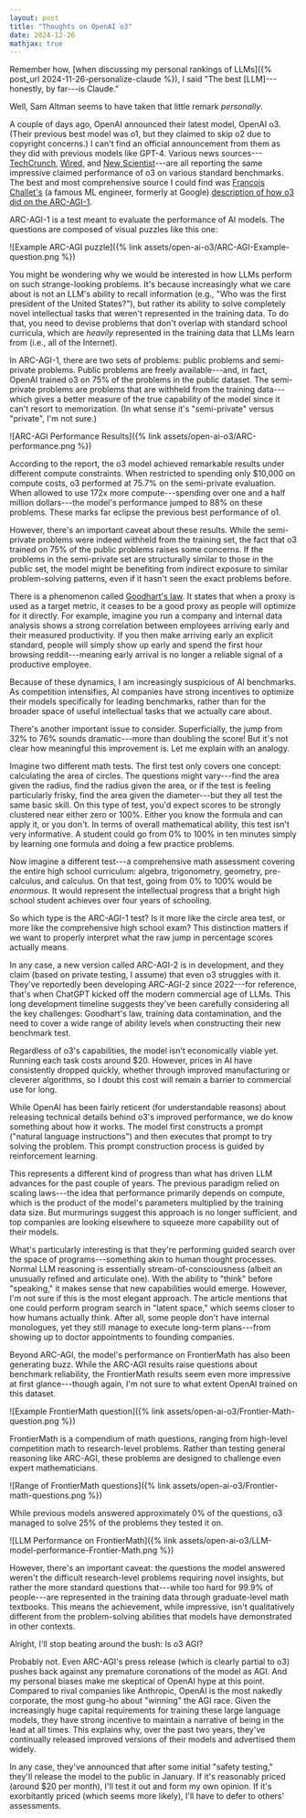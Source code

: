 ```yaml
---
layout: post
title: "Thoughts on OpenAI o3"
date: 2024-12-26
mathjax: true
---
```


Remember how, [when discussing my personal rankings of LLMs]({% post_url 2024-11-26-personalize-claude %}), I said "The best [LLM]---honestly, by far---is Claude."

Well, Sam Altman seems to have taken that little remark *personally*.

A couple of days ago, OpenAI announced their latest model, OpenAI o3. (Their previous best model was o1, but they claimed to skip o2 due to copyright concerns.) I can't find an official announcement from them as they did with previous models like GPT-4. Various news sources---[TechCrunch](https://techcrunch.com/2024/12/20/openai-announces-new-o3-model/), [Wired](https://www.wired.com/story/openai-o3-reasoning-model-google-gemini/), and [New Scientist](https://www.newscientist.com/article/2462000-openais-o3-model-aced-a-test-of-ai-reasoning-but-its-still-not-agi/)---are all reporting the same impressive claimed performance of o3 on various standard benchmarks. The best and most comprehensive source I could find was [Francois Challet's](https://en.wikipedia.org/wiki/Fran%C3%A7ois_Chollet) (a famous ML engineer, formerly at Google) [description of how o3 did on the ARC-AGI-1](https://arcprize.org/blog/oai-o3-pub-breakthrough).

ARC-AGI-1 is a test meant to evaluate the performance of AI models. The questions are composed of visual puzzles like this one:

![Example ARC-AGI puzzle]({% link assets/open-ai-o3/ARC-AGI-Example-question.png %})

You might be wondering why we would be interested in how LLMs perform on such strange-looking problems. It's because increasingly what we care about is not an LLM's ability to recall information (e.g., "Who was the first president of the United States?"), but rather its ability to solve completely novel intellectual tasks that weren't represented in the training data. To do that, you need to devise problems that don't overlap with standard school curricula, which are *heavily* represented in the training data that LLMs learn from (i.e., all of the Internet).

In ARC-AGI-1, there are two sets of problems: public problems and semi-private problems. Public problems are freely available---and, in fact, OpenAI trained o3 on 75% of the problems in the public dataset. The semi-private problems are problems that are withheld from the training data---which gives a better measure of the true capability of the model since it can't resort to memorization. (In what sense it's "semi-private" versus "private", I'm not sure.)

![ARC-AGI Performance Results]({% link assets/open-ai-o3/ARC-performance.png %})

According to the report, the o3 model achieved remarkable results under different compute constraints. When restricted to spending only $10,000 on compute costs, o3 performed at 75.7% on the semi-private evaluation. When allowed to use 172x more compute---spending over one and a half million dollars---the model's performance jumped to 88% on these problems. These marks far eclipse the previous best performance of o1.

However, there's an important caveat about these results. While the semi-private problems were indeed withheld from the training set, the fact that o3 trained on 75% of the public problems raises some concerns. If the problems in the semi-private set are structurally similar to those in the public set, the model might be benefiting from indirect exposure to similar problem-solving patterns, even if it hasn't seen the exact problems before.

There is a phenomenon called [Goodhart's law](https://en.wikipedia.org/wiki/Goodhart%27s_law). It states that when a proxy is used as a target metric, it ceases to be a good proxy as people will optimize for it directly. For example, imagine you run a company and internal data analysis shows a strong correlation between employees arriving early and their measured productivity. If you then make arriving early an explicit standard, people will simply show up early and spend the first hour browsing reddit---meaning early arrival is no longer a reliable signal of a productive employee.

Because of these dynamics, I am increasingly suspicious of AI benchmarks. As competition intensifies, AI companies have strong incentives to optimize their models specifically for leading benchmarks, rather than for the broader space of useful intellectual tasks that we actually care about.

There's another important issue to consider. Superficially, the jump from 32% to 76% sounds dramatic---more than doubling the score! But it's not clear how meaningful this improvement is. Let me explain with an analogy.

Imagine two different math tests. The first test only covers one concept: calculating the area of circles. The questions might vary---find the area given the radius, find the radius given the area, or if the test is feeling particularly frisky, find the area given the diameter---but they all test the same basic skill. On this type of test, you'd expect scores to be strongly clustered near either zero or 100%. Either you know the formula and can apply it, or you don't. In terms of overall mathematical ability, this test isn't very informative. A student could go from 0% to 100% in ten minutes simply by learning one formula and doing a few practice problems.

Now imagine a different test---a comprehensive math assessment covering the entire high school curriculum: algebra, trigonometry, geometry, pre-calculus, and calculus. On that test, going from 0% to 100% would be *enormous*. It would represent the intellectual progress that a bright high school student achieves over four years of schooling.

So which type is the ARC-AGI-1 test? Is it more like the circle area test, or more like the comprehensive high school exam? This distinction matters if we want to properly interpret what the raw jump in percentage scores actually means.

In any case, a new version called ARC-AGI-2 is in development, and they claim (based on private testing, I assume) that even o3 struggles with it. They've reportedly been developing ARC-AGI-2 since 2022---for reference, that's when ChatGPT kicked off the modern commercial age of LLMs. This long development timeline suggests they've been carefully considering all the key challenges: Goodhart's law, training data contamination, and the need to cover a wide range of ability levels when constructing their new benchmark test.

Regardless of o3's capabilities, the model isn't economically viable yet. Running each task costs around $20. However, prices in AI have consistently dropped quickly, whether through improved manufacturing or cleverer algorithms, so I doubt this cost will remain a barrier to commercial use for long.

While OpenAI has been fairly reticent (for understandable reasons) about releasing technical details behind o3's improved performance, we do know something about how it works. The model first constructs a prompt ("natural language instructions") and then executes that prompt to try solving the problem. This prompt construction process is guided by reinforcement learning.

This represents a different kind of progress than what has driven LLM advances for the past couple of years. The previous paradigm relied on scaling laws---the idea that performance primarily depends on compute, which is the product of the model's parameters multiplied by the training data size. But murmurings suggest this approach is no longer sufficient, and top companies are looking elsewhere to squeeze more capability out of their models.

What's particularly interesting is that they're performing guided search over the space of programs---something akin to human thought processes. Normal LLM reasoning is essentially stream-of-consciousness (albeit an unusually refined and articulate one). With the ability to "think" before "speaking," it makes sense that new capabilities would emerge. However, I'm not sure if this is the most elegant approach. The article mentions that one could perform program search in "latent space," which seems closer to how humans actually think. After all, some people don't have internal monologues, yet they still manage to execute long-term plans---from showing up to doctor appointments to founding companies.

Beyond ARC-AGI, the model's performance on FrontierMath has also been generating buzz. While the ARC-AGI results raise questions about benchmark reliability, the FrontierMath results seem even more impressive at first glance---though again, I'm not sure to what extent OpenAI trained on this dataset.

![Example FrontierMath question]({% link assets/open-ai-o3/Frontier-Math-question.png %})

FrontierMath is a compendium of math questions, ranging from high-level competition math to research-level problems. Rather than testing general reasoning like ARC-AGI, these problems are designed to challenge even expert mathematicians.

![Range of FrontierMath questions]({% link assets/open-ai-o3/Frontier-math-questions.png %})

While previous models answered approximately 0% of the questions, o3 managed to solve 25% of the problems they tested it on.

![LLM Performance on FrontierMath]({% link assets/open-ai-o3/LLM-model-performance-Frontier-Math.png %})

However, there's an important caveat: the questions the model answered weren't the difficult research-level problems requiring novel insights, but rather the more standard questions that---while too hard for 99.9% of people---are represented in the training data through graduate-level math textbooks. This means the achievement, while impressive, isn't qualitatively different from the problem-solving abilities that models have demonstrated in other contexts.

Alright, I'll stop beating around the bush: Is o3 AGI?

Probably not. Even ARC-AGI's press release (which is clearly partial to o3) pushes back against any premature coronations of the model as AGI. And my personal biases make me skeptical of OpenAI hype at this point. Compared to rival companies like Anthropic, OpenAI is the most nakedly corporate, the most gung-ho about "winning" the AGI race. Given the increasingly huge capital requirements for training these large language models, they have strong incentive to maintain a narrative of being in the lead at all times. This explains why, over the past two years, they've continually released improved versions of their models and advertised them widely.

In any case, they've announced that after some initial "safety testing," they'll release the model to the public in January. If it's reasonably priced (around $20 per month), I'll test it out and form my own opinion. If it's exorbitantly priced (which seems more likely), I'll have to defer to others' assessments.

